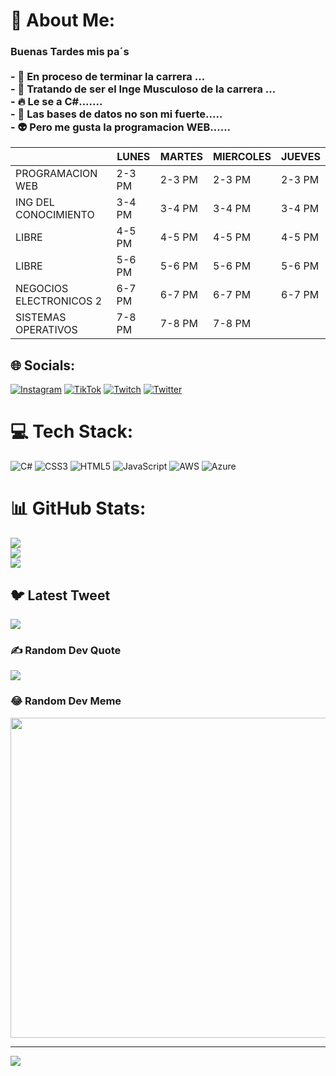 # 💫 About Me:
### Buenas Tardes mis pa´s<br><br>- 🔭 En proceso de terminar la carrera ...<br>- :muscle: Tratando de ser el Inge Musculoso de la carrera ...<br>-  :fire: Le se a C#.......<br>- :anger: Las bases de datos no son mi fuerte.....<br>- :alien: Pero me gusta la programacion WEB......

|                         | LUNES  | MARTES | MIERCOLES | JUEVES |
|-------------------------|--------|--------|-----------|--------|
| PROGRAMACION WEB        | 2-3 PM | 2-3 PM | 2-3 PM    | 2-3 PM |
| ING DEL CONOCIMIENTO    | 3-4 PM | 3-4 PM | 3-4 PM    | 3-4 PM |
| LIBRE                   | 4-5 PM | 4-5 PM | 4-5 PM    | 4-5 PM |
| LIBRE                   | 5-6 PM | 5-6 PM | 5-6 PM    | 5-6 PM |
| NEGOCIOS ELECTRONICOS 2 | 6-7 PM | 6-7 PM | 6-7 PM    | 6-7 PM |
| SISTEMAS OPERATIVOS     | 7-8 PM | 7-8 PM | 7-8 PM    |        |

## 🌐 Socials:
[![Instagram](https://img.shields.io/badge/Instagram-%23E4405F.svg?logo=Instagram&logoColor=white)](https://instagram.com/rubenglz_1) [![TikTok](https://img.shields.io/badge/TikTok-%23000000.svg?logo=TikTok&logoColor=white)](https://tiktok.com/@rubenglz24) [![Twitch](https://img.shields.io/badge/Twitch-%239146FF.svg?logo=Twitch&logoColor=white)](https://twitch.tv/rubencitopapu) [![Twitter](https://img.shields.io/badge/Twitter-%231DA1F2.svg?logo=Twitter&logoColor=white)](https://twitter.com/rubenraulgonza1) 

# 💻 Tech Stack:
![C#](https://img.shields.io/badge/c%23-%23239120.svg?style=for-the-badge&logo=c-sharp&logoColor=white) ![CSS3](https://img.shields.io/badge/css3-%231572B6.svg?style=for-the-badge&logo=css3&logoColor=white) ![HTML5](https://img.shields.io/badge/html5-%23E34F26.svg?style=for-the-badge&logo=html5&logoColor=white) ![JavaScript](https://img.shields.io/badge/javascript-%23323330.svg?style=for-the-badge&logo=javascript&logoColor=%23F7DF1E) ![AWS](https://img.shields.io/badge/AWS-%23FF9900.svg?style=for-the-badge&logo=amazon-aws&logoColor=white) ![Azure](https://img.shields.io/badge/azure-%230072C6.svg?style=for-the-badge&logo=azure-devops&logoColor=white)
# 📊 GitHub Stats:
![](https://github-readme-stats.vercel.app/api?username=rubenglz24&theme=dark&hide_border=false&include_all_commits=false&count_private=false)<br/>
![](https://github-readme-streak-stats.herokuapp.com/?user=rubenglz24&theme=dark&hide_border=false)<br/>
![](https://github-readme-stats.vercel.app/api/top-langs/?username=rubenglz24&theme=dark&hide_border=false&include_all_commits=false&count_private=false&layout=compact)

## 🐦 Latest Tweet
[![](https://gtce.itsvg.in/api?username=rubenraulgonza1)](https://github.com/VishwaGauravIn/github-twitter-card-embed)

### ✍️ Random Dev Quote
![](https://quotes-github-readme.vercel.app/api?type=vetical&theme=radical)

### 😂 Random Dev Meme
<img src="https://random-memer.herokuapp.com/" width="512px"/>

---
[![](https://visitcount.itsvg.in/api?id=rubenglz24&icon=5&color=10)](https://visitcount.itsvg.in)

<!-- Proudly created with GPRM ( https://gprm.itsvg.in ) -->
